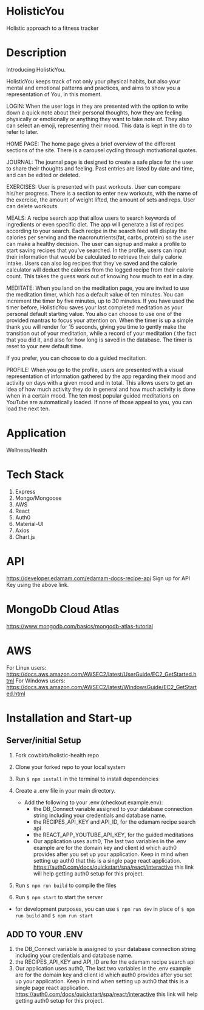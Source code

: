 # HolisticYou
Holistic approach to a fitness tracker

# Description
Introducing HolisticYou. 

HolisticYou keeps track of not only your physical habits, but also your mental and emotional patterns and practices, and aims to show you a representation of You, in this moment.

LOGIN: When the user logs in they are presented with the option to write down a quick note about their personal thoughts, how they are feeling physically or emotionally or anything they want to take note of. They also can select an emoji, representing their mood. This data is kept in the db to refer to later.

HOME PAGE: The home page gives a brief overview of the different sections of the site. There is a carousel cycling through motivational quotes.

JOURNAL: The journal page is designed to create a safe place for the user to share their thoughts and feeling. Past entries are listed by date and time, and can be edited or deleted.

EXERCISES: User is presented with past workouts. User can compare his/her progress. There is a section to enter new workouts, with the name of the exercise, the amount of weight lifted, the amount of sets and reps. User can delete workouts.

MEALS: A recipe search app that allow users to search keywords of ingredients or even specific diet. The app will generate a list of recipes according to your search. Each recipe in the search feed will display the calories per serving and the macronutrients(fat, carbs, protein) so the user can make a healthy decision. The user can signup and make a profile to start saving recipes that you've searched. In the profile, users can input their information that would be calculated to retrieve their daily calorie intake. Users can also log recipes that they've saved and the calorie calculator will deduct the calories from the logged recipe from their calorie count. This takes the guess work out of knowing how much to eat in a day. 

MEDITATE: When you land on the meditation page, you are invited to use the meditation timer, which has a default value of ten minutes. You can increment the timer by five minutes, up to 30 minutes. If you have used the timer before, HolisticYou saves your last completed meditation as your personal default starting value. You also can choose to use one of the provided mantras to focus your attention on. When the timer is up a simple thank you will render for 15 seconds, giving you time to gently make the transition out of your meditation, while a record of your meditation ( the fact that you did it, and also for how long is saved in the database. The timer is reset to your new default time. 

If you prefer, you can choose to do a guided meditation.

PROFILE: When you go to the profile, users are presented with a visual representation of information gathered by the app regarding their mood and activity on days with a given mood and in total. This allows users to get an idea of how much activity they do in general and how much activity is done when in a certain mood.
The ten most popular guided meditations on YouTube are automatically loaded. If none of those appeal to you, you can load the next ten.



# Application 
Wellness/Health

# Tech Stack
1. Express
2. Mongo/Mongoose
3. AWS
4. React
5. Auth0
6. Material-UI
7. Axios
8. Chart.js

# API 
https://developer.edamam.com/edamam-docs-recipe-api
Sign up for API Key using the above link.

# MongoDb Cloud Atlas
https://www.mongodb.com/basics/mongodb-atlas-tutorial

# AWS
For Linux users: https://docs.aws.amazon.com/AWSEC2/latest/UserGuide/EC2_GetStarted.html
For Windows users: https://docs.aws.amazon.com/AWSEC2/latest/WindowsGuide/EC2_GetStarted.html

# Installation and Start-up
## Server/initial Setup
1. Fork cowbirb/holistic-health repo
2. Clone your forked repo to your local system
3. Run ```$ npm install``` in the terminal to install dependencies
4. Create a .env file in your main directory.
    *  Add the following to your .env (checkout example.env):
        * the DB_Connect variable assigned to your database connection string including your credentials and database name.
        * the RECIPES_API_KEY and API_ID, for the edamam recipe search api
        * the REACT_APP_YOUTUBE_API_KEY, for the guided meditations
        * Our application uses auth0, The last two variables in the .env example are for the domain key and client id which auth0 provides after you set up your application. Keep in mind when setting up auth0 that this is a single page react application. https://auth0.com/docs/quickstart/spa/react/interactive this link will help getting auth0 setup for this project.



5. Run ```$ npm run build``` to compile the files
6. Run ```$ npm start``` to start the server
- for development purposes, you can use ```$ npm run dev```
  in place of ```$ npm run build``` and ```$ npm run start```

## ADD TO YOUR .ENV
1. the DB_Connect variable is assigned to your database connection string including your credentials and database name.
2. the RECIPES_API_KEY and API_ID are for the edamam recipe search api
3. Our application uses auth0, The last two variables in the .env example are for the domain key and client id which auth0 provides after you set up your application. Keep in mind when setting up auth0 that this is a single page react application.
https://auth0.com/docs/quickstart/spa/react/interactive this link will help getting auth0 setup for this project.
